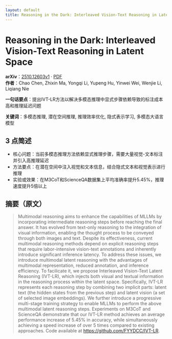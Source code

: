 ```yaml
---
layout: default
title: Reasoning in the Dark: Interleaved Vision-Text Reasoning in Latent Space
---
```


# Reasoning in the Dark: Interleaved Vision-Text Reasoning in Latent Space
**arXiv**：[2510.12603v1](https://arxiv.org/abs/2510.12603) · [PDF](https://arxiv.org/pdf/2510.12603.pdf)  
**作者**：Chao Chen, Zhixin Ma, Yongqi Li, Yupeng Hu, Yinwei Wei, Wenjie Li, Liqiang Nie  

**一句话要点**：提出IVT-LR方法以解决多模态推理中显式步骤依赖导致的标注成本高和推理延迟问题

**关键词**：多模态推理, 潜在空间推理, 推理效率优化, 隐式表示学习, 多模态大语言模型

## 3 点简述
- 核心问题：当前多模态推理方法依赖显式推理步骤，需要大量视觉-文本标注并引入高推理延迟
- 方法要点：在潜在空间中注入视觉和文本信息，结合隐式文本和视觉表示进行推理
- 实验或效果：在M3CoT和ScienceQA数据集上平均准确率提升5.45%，推理速度提升5倍以上

## 摘要（原文）

> Multimodal reasoning aims to enhance the capabilities of MLLMs by
> incorporating intermediate reasoning steps before reaching the final answer. It
> has evolved from text-only reasoning to the integration of visual information,
> enabling the thought process to be conveyed through both images and text.
> Despite its effectiveness, current multimodal reasoning methods depend on
> explicit reasoning steps that require labor-intensive vision-text annotations
> and inherently introduce significant inference latency. To address these
> issues, we introduce multimodal latent reasoning with the advantages of
> multimodal representation, reduced annotation, and inference efficiency. To
> facilicate it, we propose Interleaved Vision-Text Latent Reasoning (IVT-LR),
> which injects both visual and textual information in the reasoning process
> within the latent space. Specifically, IVT-LR represents each reasoning step by
> combining two implicit parts: latent text (the hidden states from the previous
> step) and latent vision (a set of selected image embeddings). We further
> introduce a progressive multi-stage training strategy to enable MLLMs to
> perform the above multimodal latent reasoning steps. Experiments on M3CoT and
> ScienceQA demonstrate that our IVT-LR method achieves an average performance
> increase of 5.45% in accuracy, while simultaneously achieving a speed increase
> of over 5 times compared to existing approaches. Code available at
> https://github.com/FYYDCC/IVT-LR.

